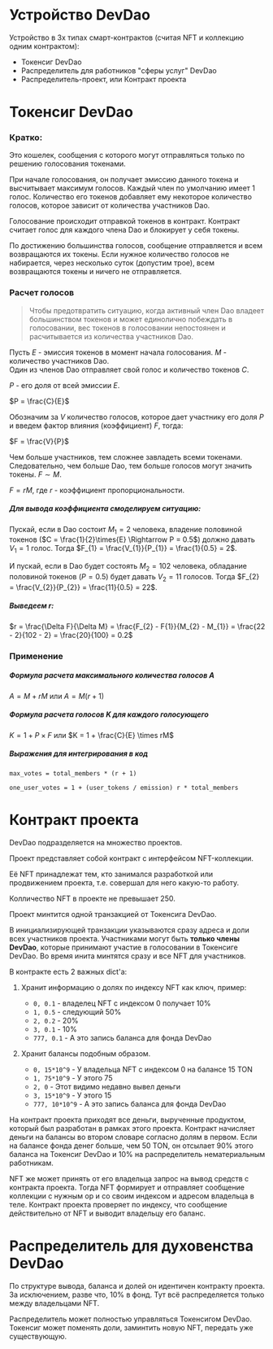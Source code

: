 # Устройство DevDao

Устройство в 3х типах смарт-контрактов (считая NFT и коллекцию одним
контрактом):
- Токенсиг DevDao
- Распределитель для работников "сферы услуг" DevDao
- Распределитель-проект, или Контракт проекта

# Токенсиг DevDao

### Кратко:

Это кошелек, сообщения с которого могут отправляться только по
решению голосования токенами.

При начале голосования, он получает эмиссию данного токена и высчитывает
максимум голосов. Каждый член по умолчанию имеет 1 голос. Количество его
токенов добавляет ему некоторое количество голосов, которое зависит от
количества участников Dao.

Голосование происходит отправкой токенов в контракт. Контракт считает
голос для каждого члена Dao и блокирует у себя токены.

По достижению большинства голосов, сообщение отправляется и всем
возвращаются их токены. Если нужное количество голосов не набирается,
через несколько суток (допустим трое), всем возвращаются токены и ничего
не отправляется.

### Расчет голосов

> Чтобы предотвратить ситуацию, когда активный член Dao владеет
> большинством токенов и может единолично побеждать в голосовании, вес
> токенов в голосовании непостоянен и расчитывается из количества
> участников Dao.

Пусть $E$ - эмиссия токенов в момент начала голосования. $M$ - количество
участников Dao.
\
Один из членов Dao отправляет свой голос
и количество токенов $C$.

$P$ - его доля от всей эмиссии $E$.

$P = \frac{C}{E}$

Обозначим за $V$ количество голосов, которое дает участнику его доля $P$
и введем фактор влияния (коэффициент) $F$, тогда:

$F = \frac{V}{P}$

Чем больше участников, тем сложнее завладеть всеми токенами.
Следовательно, чем больше Dao, тем больше голосов могут значить токены. $F
\sim M$.

$F = rM$, где $r$ - коэффициент пропорциональности.

##### Для вывода коэффициента смоделируем ситуацию:

Пускай, если в Dao состоит $M_{1}=2$ человека, владение половиной токенов
($C = \frac{1}{2}\times{E} \Rightarrow P = 0.5$) должно давать $V_{1} = 1$
голос. Тогда $F_{1} = \frac{V_{1}}{P_{1}} = \frac{1}{0.5} = 2$.

И пускай, если в Dao будет состоять $M_{2}=102$ человека, обладание
половиной токенов ($P = 0.5$) будет давать $V_{2} = 11$ голосов. Тогда
$F_{2} = \frac{V_{2}}{P_{2}} = \frac{11}{0.5} = 22$.

##### Выведеем $r$:

$r = \frac{\Delta F}{\Delta M} = \frac{F_{2} - F{1}}{M_{2} - M_{1}} = \frac{22 - 2}{102 - 2} = \frac{20}{100} = 0.2$


### Применение 

##### Формула расчета максимального количества голосов $A$

$A = M + rM$ или $A = M(r + 1)$

##### Формула расчета голосов $K$ для каждого голосующего

$K = 1 + P \times F$ или $K = 1 + \frac{C}{E} \times rM$

##### Выражения для интегрирования в код

`max_votes = total_members * (r + 1)`

`one_user_votes = 1 + (user_tokens / emission) r * total_members`


# Контракт проекта

DevDao подразделяется на множество проектов.

Проект представляет собой контракт с интерфейсом NFT-коллекции.

Её NFT принадлежат тем, кто занимался разработкой или продвижением
проекта, т.е. совершал для него какую-то работу.

Колличество NFT в проекте не превышает 250.

Проект минтится одной транзакцией от Токенсига DevDao.

В инициализирующей транзакции указываются сразу адреса и доли всех
участников проекта. Участниками могут быть **только члены DevDao**,
которые принимают участие в голосовании в Токенсиге DevDao. Во время
инита минтятся сразу и все NFT для участников.

В контракте есть 2 важных dict'а:
1. Хранит информацию о долях по индексу NFT как ключ, пример:
    - `0, 0.1` - владелец NFT с индексом 0 получает 10%
    - `1, 0.5` - следующий 50%
    - `2, 0.2` - 20%
    - `3, 0.1` - 10%
    - `777, 0.1` - А это запись баланса для фонда DevDao

2. Хранит балансы подобным образом.
    - `0, 15*10^9` - У владельца NFT с индексом 0 на балансе 15 TON
    - `1, 75*10^9` - У этого 75
    - `2, 0`       - Этот видимо недавно вывел деньги
    - `3, 15*10^9` - У этого 15
    - `777, 10*10^9` - А это запись баланса для фонда DevDao

На контракт проекта приходят все деньги, вырученные продуктом, который был
разработан в рамках этого проекта. Контракт начисляет деньги на балансы во
втором словаре согласно долям в первом. Если на балансе фонда денег
больше, чем 50 TON, он отсылает 90% этого баланса на Токенсиг DevDao
и 10% на распределитель нематериальным работникам.

NFT же может принять от его владельца запрос на вывод средств с контракта
проекта. Тогда NFT формирует и отправляет сообщение коллекции с нужным op
и со своим индексом и адресом владельца в теле. Контракт проекта проверяет
по индексу, что сообщение действительно от NFT и выводит владельцу его
баланс.


# Распределитель для духовенства DevDao

По структуре вывода, баланса и долей он идентичен контракту проекта. За
исключением, разве что, 10% в фонд. Тут всё распределяется только между
владельцами NFT.

Распределитель может полностью управляться Токенсигом DevDao. Токенсиг
может поменять доли, заминтить новую NFT, передать уже существующую.

